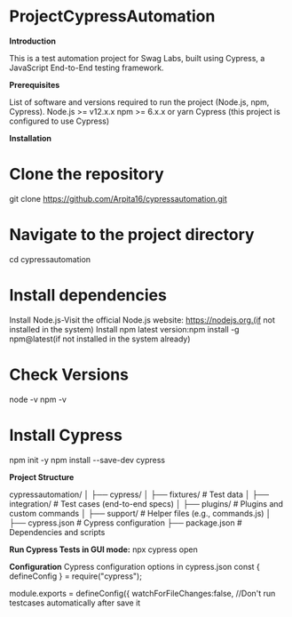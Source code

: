 # ProjectCypressAutomation

**Introduction**

This is a test automation project for Swag Labs, built using Cypress, a JavaScript End-to-End testing framework.

**Prerequisites**

List of software and versions required to run the project (Node.js, npm, Cypress).
Node.js >= v12.x.x
npm >= 6.x.x or yarn
Cypress (this project is configured to use Cypress)

**Installation**

# Clone the repository
git clone https://github.com/Arpita16/cypressautomation.git

# Navigate to the project directory
cd cypressautomation

# Install dependencies

Install Node.js-Visit the official Node.js website: https://nodejs.org.(if not installed in the system)
Install npm latest version:npm install -g npm@latest(if not installed in the system already)
# Check Versions
node -v
npm -v
# Install Cypress
npm init -y
npm install --save-dev cypress



**Project Structure**

cypressautomation/
│
├── cypress/
│   ├── fixtures/          # Test data
│   ├── integration/       # Test cases (end-to-end specs)
│   ├── plugins/           # Plugins and custom commands
│   ├── support/           # Helper files (e.g., commands.js)
│
├── cypress.json           # Cypress configuration
├── package.json           # Dependencies and scripts


**Run Cypress Tests in GUI mode:**
npx cypress open

**Configuration**
Cypress configuration options in cypress.json
const { defineConfig } = require("cypress");

module.exports = defineConfig({
  watchForFileChanges:false, //Don't run testcases automatically after save it 

